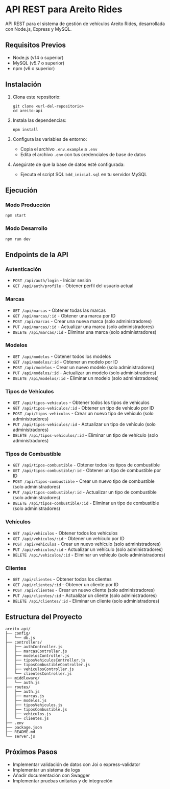 # API REST para Areito Rides

API REST para el sistema de gestión de vehículos Areito Rides, desarrollada con Node.js, Express y MySQL.

## Requisitos Previos

- Node.js (v14 o superior)
- MySQL (v5.7 o superior)
- npm (v6 o superior)

## Instalación

1. Clona este repositorio:
   ```
   git clone <url-del-repositorio>
   cd areito-api
   ```

2. Instala las dependencias:
   ```
   npm install
   ```

3. Configura las variables de entorno:
   - Copia el archivo `.env.example` a `.env`
   - Edita el archivo `.env` con tus credenciales de base de datos

4. Asegúrate de que la base de datos esté configurada:
   - Ejecuta el script SQL `bdd_inicial.sql` en tu servidor MySQL

## Ejecución

### Modo Producción
```
npm start
```

### Modo Desarrollo
```
npm run dev
```

## Endpoints de la API

### Autenticación
- `POST /api/auth/login` - Iniciar sesión
- `GET /api/auth/profile` - Obtener perfil del usuario actual

### Marcas
- `GET /api/marcas` - Obtener todas las marcas
- `GET /api/marcas/:id` - Obtener una marca por ID
- `POST /api/marcas` - Crear una nueva marca (solo administradores)
- `PUT /api/marcas/:id` - Actualizar una marca (solo administradores)
- `DELETE /api/marcas/:id` - Eliminar una marca (solo administradores)

### Modelos
- `GET /api/modelos` - Obtener todos los modelos
- `GET /api/modelos/:id` - Obtener un modelo por ID
- `POST /api/modelos` - Crear un nuevo modelo (solo administradores)
- `PUT /api/modelos/:id` - Actualizar un modelo (solo administradores)
- `DELETE /api/modelos/:id` - Eliminar un modelo (solo administradores)

### Tipos de Vehículos
- `GET /api/tipos-vehiculos` - Obtener todos los tipos de vehículos
- `GET /api/tipos-vehiculos/:id` - Obtener un tipo de vehículo por ID
- `POST /api/tipos-vehiculos` - Crear un nuevo tipo de vehículo (solo administradores)
- `PUT /api/tipos-vehiculos/:id` - Actualizar un tipo de vehículo (solo administradores)
- `DELETE /api/tipos-vehiculos/:id` - Eliminar un tipo de vehículo (solo administradores)

### Tipos de Combustible
- `GET /api/tipos-combustible` - Obtener todos los tipos de combustible
- `GET /api/tipos-combustible/:id` - Obtener un tipo de combustible por ID
- `POST /api/tipos-combustible` - Crear un nuevo tipo de combustible (solo administradores)
- `PUT /api/tipos-combustible/:id` - Actualizar un tipo de combustible (solo administradores)
- `DELETE /api/tipos-combustible/:id` - Eliminar un tipo de combustible (solo administradores)

### Vehículos
- `GET /api/vehiculos` - Obtener todos los vehículos
- `GET /api/vehiculos/:id` - Obtener un vehículo por ID
- `POST /api/vehiculos` - Crear un nuevo vehículo (solo administradores)
- `PUT /api/vehiculos/:id` - Actualizar un vehículo (solo administradores)
- `DELETE /api/vehiculos/:id` - Eliminar un vehículo (solo administradores)

### Clientes
- `GET /api/clientes` - Obtener todos los clientes
- `GET /api/clientes/:id` - Obtener un cliente por ID
- `POST /api/clientes` - Crear un nuevo cliente (solo administradores)
- `PUT /api/clientes/:id` - Actualizar un cliente (solo administradores)
- `DELETE /api/clientes/:id` - Eliminar un cliente (solo administradores)

## Estructura del Proyecto

```
areito-api/
├── config/
│   └── db.js
├── controllers/
│   ├── authController.js
│   ├── marcasController.js
│   ├── modelosController.js
│   ├── tiposVehiculosController.js
│   ├── tiposCombustibleController.js
│   ├── vehiculosController.js
│   └── clientesController.js
├── middleware/
│   └── auth.js
├── routes/
│   ├── auth.js
│   ├── marcas.js
│   ├── modelos.js
│   ├── tiposVehiculos.js
│   ├── tiposCombustible.js
│   ├── vehiculos.js
│   └── clientes.js
├── .env
├── package.json
├── README.md
└── server.js
```

## Próximos Pasos

- Implementar validación de datos con Joi o express-validator
- Implementar un sistema de logs
- Añadir documentación con Swagger
- Implementar pruebas unitarias y de integración